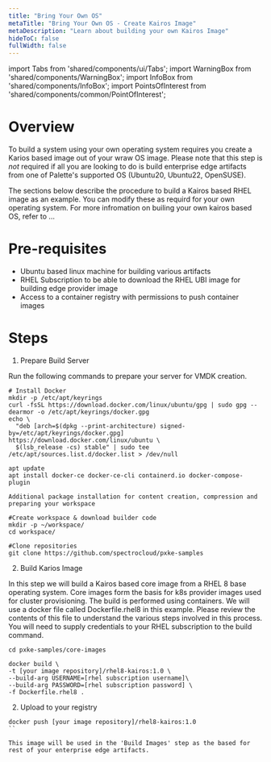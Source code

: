 ```yaml
---
title: "Bring Your Own OS"
metaTitle: "Bring Your Own OS - Create Kairos Image"
metaDescription: "Learn about building your own Kairos Image"
hideToC: false
fullWidth: false
---
```


import Tabs from 'shared/components/ui/Tabs';
import WarningBox from 'shared/components/WarningBox';
import InfoBox from 'shared/components/InfoBox';
import PointsOfInterest from 'shared/components/common/PointOfInterest';

# Overview

To build a system using your own operating system requires you create a Karios based image out of your wraw OS image. Please note that this step is *not* required if all you are looking to do is build enterprise edge artifacts from one of Palette's supported OS (Ubuntu20, Ubuntu22, OpenSUSE).

The sections below describe the procedure to build a Kairos based RHEL image as an example. You can modify these as requird for your own operating system. For more infromation on builing your own kairos based OS, refer to ...

# Pre-requisites

- Ubuntu based linux machine for building various artifacts
- RHEL Subscription to be able to download the RHEL UBI image for building edge provider image
- Access to a container registry with permissions to push container images

# Steps

1. Prepare Build Server

Run the following commands to prepare your server for VMDK creation.

```
# Install Docker
mkdir -p /etc/apt/keyrings
curl -fsSL https://download.docker.com/linux/ubuntu/gpg | sudo gpg --dearmor -o /etc/apt/keyrings/docker.gpg
echo \
  "deb [arch=$(dpkg --print-architecture) signed-by=/etc/apt/keyrings/docker.gpg] https://download.docker.com/linux/ubuntu \
  $(lsb_release -cs) stable" | sudo tee /etc/apt/sources.list.d/docker.list > /dev/null

apt update
apt install docker-ce docker-ce-cli containerd.io docker-compose-plugin

Additional package installation for content creation, compression and preparing your workspace

#Create workspace & download builder code
mkdir -p ~/workspace/
cd workspace/

#Clone repositories
git clone https://github.com/spectrocloud/pxke-samples

```

2. Build Karios Image

In this step we will build a Kairos based core image from a RHEL 8 base operating system. Core images form the basis for k8s provider images used for cluster provisioning. The build is performed using containers. We will use a docker file called Dockerfile.rhel8 in this example. Please review the contents of this file to understand the various steps involved in this process. You will need to supply credentials to your RHEL subscription to the build command.

```
cd pxke-samples/core-images

docker build \
-t [your image repository]/rhel8-kairos:1.0 \
--build-arg USERNAME=[rhel subscription username]\
--build-arg PASSWORD=[rhel subscription password] \
-f Dockerfile.rhel8 .
```

2. Upload to your registry

```
docker push [your image repository]/rhel8-kairos:1.0
``

This image will be used in the 'Build Images' step as the based for rest of your enterprise edge artifacts.

